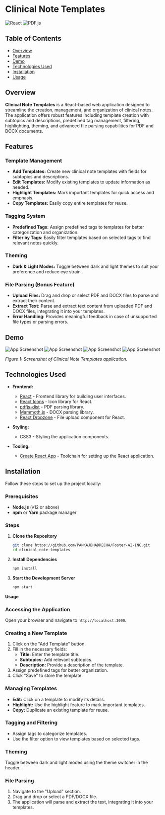 # Clinical Note Templates

![React](https://img.shields.io/badge/React-17.0.2-blue.svg)
![PDF.js](https://img.shields.io/badge/PDF.js-3.6.157-blue.svg)

## Table of Contents

- [Overview](#overview)
- [Features](#features)
- [Demo](#demo)
- [Technologies Used](#technologies-used)
- [Installation](#installation)
- [Usage](#usage)

## Overview

**Clinical Note Templates** is a React-based web application designed to streamline the creation, management, and organization of clinical notes. The application offers robust features including template creation with subtopics and descriptions, predefined tag management, filtering, highlighting, theming, and advanced file parsing capabilities for PDF and DOCX documents.

## Features

### Template Management

- **Add Templates:** Create new clinical note templates with fields for subtopics and descriptions.
- **Edit Templates:** Modify existing templates to update information as needed.
- **Highlight Templates:** Mark important templates for quick access and emphasis.
- **Copy Templates:** Easily copy entire templates for reuse.

### Tagging System

- **Predefined Tags:** Assign predefined tags to templates for better categorization and organization.
- **Filter by Tags:** Easily filter templates based on selected tags to find relevant notes quickly.

### Theming

- **Dark & Light Modes:** Toggle between dark and light themes to suit your preference and reduce eye strain.

### File Parsing (Bonus Feature)

- **Upload Files:** Drag and drop or select PDF and DOCX files to parse and extract their content.
- **Extract Text:** Parse and extract text content from uploaded PDF and DOCX files, integrating it into your templates.
- **Error Handling:** Provides meaningful feedback in case of unsupported file types or parsing errors.

## Demo

![App Screenshot](a2.png)
![App Screenshot](a4.png)
![App Screenshot](a1.png)
![App Screenshot](a3.png)

*Figure 1: Screenshot of Clinical Note Templates application.*

## Technologies Used

- **Frontend:**
  - [React](https://reactjs.org/) - Frontend library for building user interfaces.
  - [React Icons](https://react-icons.github.io/react-icons/) - Icon library for React.
  - [pdfjs-dist](https://github.com/mozilla/pdf.js/) - PDF parsing library.
  - [Mammoth.js](https://github.com/mwilliamson/mammoth.js/) - DOCX parsing library.
  - [React Dropzone](https://react-dropzone.js.org/) - File upload component for React.

- **Styling:**
  - CSS3 - Styling the application components.

- **Tooling:**
  - [Create React App](https://create-react-app.dev/) - Toolchain for setting up the React application.

## Installation

Follow these steps to set up the project locally:

### Prerequisites

- **Node.js** (v12 or above)
- **npm** or **Yarn** package manager

### Steps

1. **Clone the Repository**

   ```bash
   git clone https://github.com/PANKAJBHADRECHA/Foster-AI-INC.git
   cd clinical-note-templates


2. **Install Dependencies**

   ```bash
   npm install


3. **Start the Development Server**

   ```bash
   npm start


**Usage**

###  Accessing the Application
Open your browser and navigate to `http://localhost:3000`.

### Creating a New Template
1. Click on the "Add Template" button.
2. Fill in the necessary fields:
   - **Title:** Enter the template title.
   - **Subtopics:** Add relevant subtopics.
   - **Description:** Provide a description of the template.
3. Assign predefined tags for better organization.
4. Click "Save" to store the template.

### Managing Templates
- **Edit:** Click on a template to modify its details.
- **Highlight:** Use the highlight feature to mark important templates.
- **Copy:** Duplicate an existing template for reuse.

### Tagging and Filtering
- Assign tags to categorize templates.
- Use the filter option to view templates based on selected tags.

### Theming
Toggle between dark and light modes using the theme switcher in the header.

### File Parsing
1. Navigate to the "Upload" section.
2. Drag and drop or select a PDF/DOCX file.
3. The application will parse and extract the text, integrating it into your templates.
